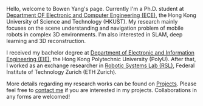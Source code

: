 Hello, welcome to Bowen Yang's page. Currently I'm a Ph.D. student at [Department OF Electronic and Computer Engineering (ECE)](https://ece.hkust.edu.hk/), the Hong Kong University of Science and Technology (HKUST). My research mainly focuses on the scene understanding and navigation problem of mobile robots in complex 3D environments. I'm also interested in SLAM, deep learning and 3D reconstruction.

I received my bachelor degree at [Department of Electronic and Information Engineering (EIE)](https://www.polyu.edu.hk/eee/), the Hong Kong Polytechnic University (PolyU). After that, I worked as an exchange researcher in [Robotic Systems Lab (RSL)](https://rsl.ethz.ch/), Federal Institute of Technology Zurich (ETH Zurich).

More details regarding my research works can be found on <a href="projects">Projects</a>. Please feel free to <a href="mailto:byangar@connect.ust.hk">contact me</a> if you are interested in my projects. Collaborations in any forms are welcomed!